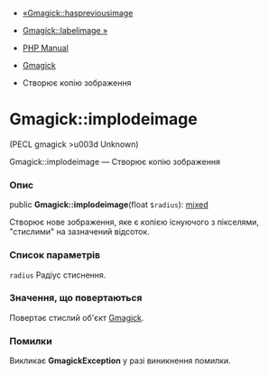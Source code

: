 - [«Gmagick::haspreviousimage](gmagick.haspreviousimage.md)
- [Gmagick::labelimage »](gmagick.labelimage.md)

- [PHP Manual](index.md)
- [Gmagick](class.gmagick.md)
- Створює копію зображення

# Gmagick::implodeimage

(PECL gmagick \>u003d Unknown)

Gmagick::implodeimage — Створює копію зображення

### Опис

public **Gmagick::implodeimage**(float `$radius`):
[mixed](language.types.declarations.md#language.types.declarations.mixed)

Створює нове зображення, яке є копією існуючого з
пікселями, "стислими" на зазначений відсоток.

### Список параметрів

`radius`
Радіус стиснення.

### Значення, що повертаються

Повертає стислий об'єкт [Gmagick](class.gmagick.md).

### Помилки

Викликає **GmagickException** у разі виникнення помилки.
